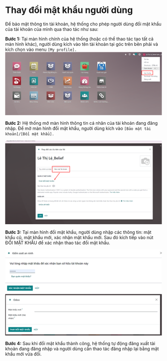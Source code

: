 # Thay đổi mật khẩu người dùng
Để bảo mật thông tin tài khoản, hệ thống cho phép người dùng đổi mật khẩu của tài khoản của mình qua thao tác như sau:

**Bước 1:** Tại màn hình chính của hệ thống (hoặc có thể thao tác tạo tất cả màn hình khác), người dùng kích vào tên tài khoản tại góc trên bên phải và kích chọn vào menu ```[My profile].```
![alt text](image-3.png)

**Bước 2:** Hệ thống mở màn hình thông tin cá nhân của tài khoản đang đăng nhập. Để mở màn hình đổi mật khẩu, người dùng kích vào ```[Bảo mật tài khoản]/[Đổi mật khẩu].```

![alt text](image-4.png)

**Bước 3:** Tại màn hình đổi mật khẩu, người dùng nhập các thông tin: mật khẩu cũ, mật khẩu mới, xác nhận mật khẩu mới. Sau đó kích tiếp vào nút ĐỔI MẬT KHẨU để xác nhận thao tác đổi mật khẩu.

![alt text](image-5.png)
![alt text](image-6.png)

**Bước 4:** Sau khi đổi mật khẩu thành công, hệ thống tự động đăng xuất tài khoản đang đăng nhập và người dùng cần thao tác đăng nhập lại bằng mật khẩu mới vừa đổi.
